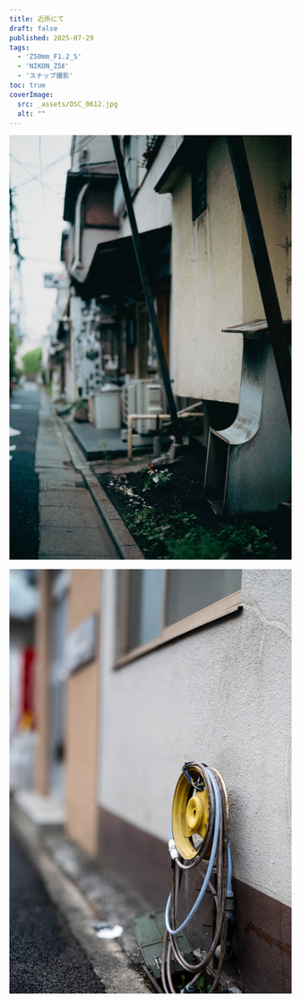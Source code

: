 ```yaml
---
title: 近所にて
draft: false
published: 2025-07-29
tags:
  - 'Z50mm_F1.2_S'
  - 'NIKON_Z5Ⅱ'
  - 'スナップ撮影'
toc: true
coverImage:
  src: _assets/DSC_0612.jpg
  alt: ""
---
```


![](_assets/DSC_0609.jpg)

![](_assets/DSC_0607.jpg)

